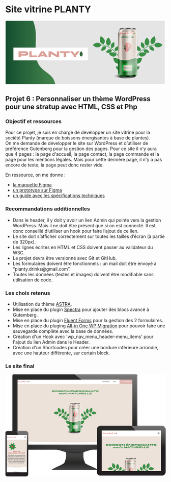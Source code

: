 # Site vitrine PLANTY

![Bannière Planty](./banner-planty.png)

## Projet 6 : Personnaliser un thème WordPress pour une stratup avec HTML, CSS et Php

### Objectif et ressources

Pour ce projet, je suis en charge de développer un site vitrine pour la société Planty (marque de boissons énergisantes à base de plantes).  
On me demande de développer le site sur WordPress et d’utiliser de préférence Gutenberg pour la gestion des pages.
Pour ce site il n'y aura que 4 pages : la page d'accueil, la page contact, la page commande et la page pour les mentions légales. Mais pour cette dernière page, il n'y a pas encore de texte, la page peut donc rester vide.

En ressource, on me donne :

<ul>
    <li><a href="https://www.figma.com/file/P19mvyz8EbozI4zlHJB7fy/Maquette-Planty-P6-Wordpress?node-id=0-1&t=iNwwNBiCNke2wMyD-0" target="_blank">la maquette Figma</a></li>
    <li><a href="https://www.figma.com/proto/P19mvyz8EbozI4zlHJB7fy/Maquette-Planty-P6-Wordpress?node-id=2%3A40&scaling=min-zoom&page-id=0%3A1&starting-point-node-id=2%3A40" target="_blank">un prototype sur Figma</a></li>
    <li><a href="https://course.oc-static.com/projects/D%C3%A9veloppeur+Web/DWP_P6+WordPress+PHP+Planty/DW+P6+Wordpress+-+Sp%C3%A9cifications+fonctionnelles.pdf" target="_blank">un guide avec les spécifications techniques</a></li>
</ul>
    
### Recommandations additionnelles
<ul>
    <li>Dans le header, il y doit y avoir un lien Admin qui pointe vers la gestion WordPress. Mais il ne doit être présent que si on est connecté. Il est donc conseillé d’utiliser un hook pour faire l’ajout de ce lien.</li>
    <li>Le site doit s’afficher correctement sur toutes les tailles d’écran (à partie de 320px).</li>
    <li>Les lignes écrites en HTML et CSS doivent passer au validateur du W3C.</li>
    <li>Le projet devra être versionné avec Git et GitHub.</li>
    <li>Les formulaires doivent être fonctionnels : un mail doit être envoyé à “planty.drinks@gmail.com”.</li>
    <li>Toutes les données (textes et images) doivent être modifiable sans utilisation de code.</li>
</ul>

### Les choix retenus

<ul>
    <li>Utilisation du thème <a href="https://fr.wordpress.org/themes/astra/" target="_blank">ASTRA</a>.</li>
    <li>Mise en place du plugin <a href="https://wordpress.org/plugins/fluentform/" target="_blank">Spectra</a> pour ajouter des blocs avancé à Gutemberg.</li>
    <li>Mise en place du plugin <a href="https://wordpress.org/plugins/fluentform/" target="_blank">Fluent Forms</a> pour la gestion des 2 formulaires.</li>
    <li>Mise en place du pluging <a href="https://fr.wordpress.org/plugins/all-in-one-wp-migration/" target="_blank">All-in One WP Migration</a> pour pouvoir faire une sauvegarde complète avec la base de données.</li>
    <li>Création d'un Hook avec 'wp_nav_menu_header-menu_items' pour l'ajout du lien Admin dans le Header.</li>
    <li>Création d'un Shortcodes pour créer une bordure infèrieure arrondie, avec une hauteur différente, sur certain block.</li>
</ul>

### Le site final

<a href="https://planty.stephane-mouron.fr/" target="_blank">![Planty](./monitor-g9ceeb1f8d_640.png)</a>
